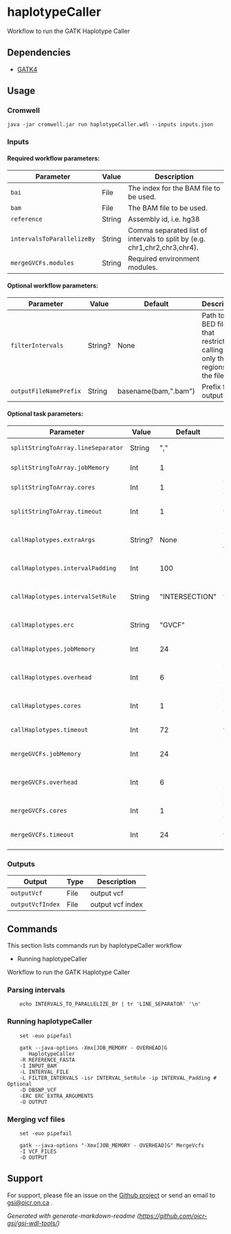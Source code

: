 # haplotypeCaller

Workflow to run the GATK Haplotype Caller

## Dependencies

* [GATK4](https://gatk.broadinstitute.org/hc/en-us/articles/360037225632-HaplotypeCaller)


## Usage

### Cromwell
```
java -jar cromwell.jar run haplotypeCaller.wdl --inputs inputs.json
```

### Inputs

#### Required workflow parameters:
Parameter|Value|Description
---|---|---
`bai`|File|The index for the BAM file to be used.
`bam`|File|The BAM file to be used.
`reference`|String|Assembly id, i.e. hg38
`intervalsToParallelizeBy`|String|Comma separated list of intervals to split by (e.g. chr1,chr2,chr3,chr4).
`mergeGVCFs.modules`|String|Required environment modules.


#### Optional workflow parameters:
Parameter|Value|Default|Description
---|---|---|---
`filterIntervals`|String?|None|Path to a BED file that restricts calling to only the regions in the file.
`outputFileNamePrefix`|String|basename(bam,".bam")|Prefix for output file.


#### Optional task parameters:
Parameter|Value|Default|Description
---|---|---|---
`splitStringToArray.lineSeparator`|String|","|line separator for intervalsToParallelizeBy. 
`splitStringToArray.jobMemory`|Int|1|Memory allocated to job (in GB).
`splitStringToArray.cores`|Int|1|The number of cores to allocate to the job.
`splitStringToArray.timeout`|Int|1|Maximum amount of time (in hours) the task can run for.
`callHaplotypes.extraArgs`|String?|None|Additional arguments to be passed directly to the command.
`callHaplotypes.intervalPadding`|Int|100|The number of bases of padding to add to each interval.
`callHaplotypes.intervalSetRule`|String|"INTERSECTION"|Set merging approach to use for combining interval inputs.
`callHaplotypes.erc`|String|"GVCF"|Mode for emitting reference confidence scores.
`callHaplotypes.jobMemory`|Int|24|Memory allocated to job (in GB).
`callHaplotypes.overhead`|Int|6|Java overhead memory (in GB). jobMemory - overhead == java Xmx/heap memory.
`callHaplotypes.cores`|Int|1|The number of cores to allocate to the job.
`callHaplotypes.timeout`|Int|72|Maximum amount of time (in hours) the task can run for.
`mergeGVCFs.jobMemory`|Int|24|Memory allocated to job (in GB).
`mergeGVCFs.overhead`|Int|6|Java overhead memory (in GB). jobMemory - overhead == java Xmx/heap memory.
`mergeGVCFs.cores`|Int|1|The number of cores to allocate to the job.
`mergeGVCFs.timeout`|Int|24|Maximum amount of time (in hours) the task can run for.


### Outputs

Output | Type | Description
---|---|---
`outputVcf`|File|output vcf
`outputVcfIndex`|File|output vcf index


## Commands
 This section lists commands run by haplotypeCaller workflow
 
 * Running haplotypeCaller
 
 Workflow to run the GATK Haplotype Caller
 
 ### Parsing intervals
 
 ```
     echo INTERVALS_TO_PARALLELIZE_BY | tr 'LINE_SEPARATOR' '\n'
 ```
 
 ### Running haplotypeCaller
 
 ```
     set -euo pipefail
 
     gatk --java-options -Xmx[JOB_MEMORY - OVERHEAD]G 
        HaplotypeCaller 
     -R REFERENCE_FASTA
     -I INPUT_BAM
     -L INTERVAL_FILE
     -L FILTER_INTERVALS -isr INTERVAL_SetRule -ip INTERVAL_Padding # Optional
     -D DBSNP_VCF
     -ERC ERC EXTRA_ARGUMENTS
     -O OUTPUT
 ```
 
 ### Merging vcf files
 
 ```
     set -euo pipefail
 
     gatk --java-options "-Xmx[JOB_MEMORY - OVERHEAD]G" MergeVcfs
     -I VCF_FILES
     -O OUTPUT
 ```
 ## Support

For support, please file an issue on the [Github project](https://github.com/oicr-gsi) or send an email to gsi@oicr.on.ca .

_Generated with generate-markdown-readme (https://github.com/oicr-gsi/gsi-wdl-tools/)_
